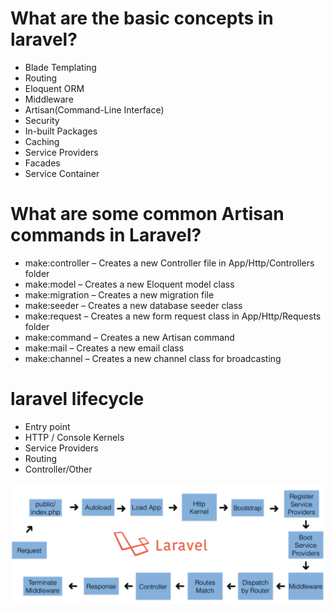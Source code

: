 # What are the basic concepts in laravel?

* Blade Templating
* Routing
* Eloquent ORM
* Middleware
* Artisan(Command-Line Interface)
* Security
* In-built Packages
* Caching
* Service Providers
* Facades
* Service Container

# What are some common Artisan commands in Laravel?

* make:controller – Creates a new Controller file in App/Http/Controllers folder
* make:model – Creates a new Eloquent model class
* make:migration – Creates a new migration file
* make:seeder – Creates a new database seeder class
* make:request – Creates a new form request class in App/Http/Requests folder
* make:command – Creates a new Artisan command
* make:mail – Creates a new email class
* make:channel – Creates a new channel class for broadcasting 

# laravel lifecycle

* Entry point
* HTTP / Console Kernels
* Service Providers
* Routing
* Controller/Other

![](img/laravel_lifecycle.png)
